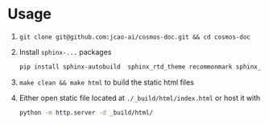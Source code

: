 # Usage

1. `git clone git@github.com:jcao-ai/cosmos-doc.git && cd cosmos-doc`
2. Install `sphinx-...` packages
    ``` bash
    pip install sphinx-autobuild  sphinx_rtd_theme recommonmark sphinx_markdown_tables
    ```

3.  `make clean && make html` to build the static html files
4. Either open static file located at `./_build/html/index.html` 
or host it with 
    ``` bash
    python -m http.server -d _build/html/
    ```